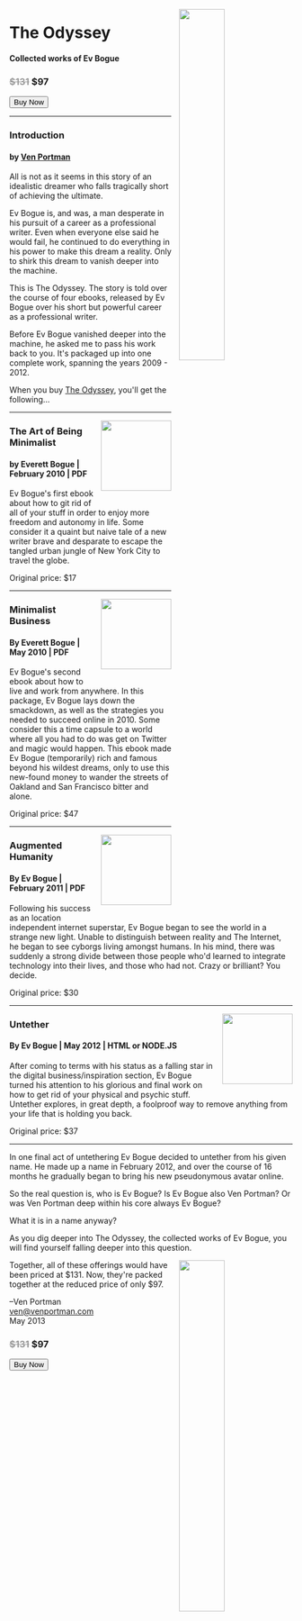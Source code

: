 
<a href="http://evbogue.fetchapp.com/sell/waleeyol/ppc"><img src="/images/theodyssey.jpg" class="profile" style="float: right; margin-left: 1em; margin-bottom: 1em; width: 40%;" /></a>

The Odyssey
===========

#### Collected works of Ev Bogue

### <del style="color: #999;">$131</del> $97

<a href="http://evbogue.fetchapp.com/sell/waleeyol/ppc"><button class="button">Buy Now</button></a>

***

### Introduction 

#### by [Ven Portman](mailto:ven@venportman.com)

All is not as it seems in this story of an idealistic dreamer who falls tragically short of achieving the ultimate.

Ev Bogue is, and was, a man desperate in his pursuit of a career as a professional writer. Even when everyone else said he would fail, he continued to do everything in his power to make this dream a reality. Only to shirk this dream to vanish deeper into the machine.

This is The Odyssey. The story is told over the course of four ebooks, released by Ev Bogue over his short but powerful career as a professional writer. 

Before Ev Bogue vanished deeper into the machine, he asked me to pass his work back to you. It's packaged up into one complete work, spanning the years 2009 - 2012.

When you buy [The Odyssey](http://evbogue.fetchapp.com/sell/waleeyol/ppc), you'll get the following...

***

<img src="/images/artofbeingminimalist.png" class="profile" style="float: right; margin-left: 1em; margin-bottom: 1em; width: 125px;" />

### The Art of Being Minimalist

#### by Everett Bogue | February 2010 | PDF

Ev Bogue's first ebook about how to git rid of all of your stuff in order to enjoy more freedom and autonomy in life. Some consider it a quaint but naive tale of a new writer brave and desparate to escape the tangled urban jungle of New York City to travel the globe. 

Original price: $17

***

<img src="/images/minimalistbusiness.jpg" class="profile" style="float: right; margin-left: 1em; margin-bottom: 1em; width: 125px;" />

### Minimalist Business

#### By Everett Bogue | May 2010 | PDF

Ev Bogue's second ebook about how to live and work from anywhere. In this package, Ev Bogue lays down the smackdown, as well as the strategies you needed to succeed online in 2010. Some consider this a time capsule to a world where all you had to do was get on Twitter and magic would happen. This ebook made Ev Bogue (temporarily) rich and famous beyond his wildest dreams, only to use this new-found money to wander the streets of Oakland and San Francisco bitter and alone.

Original price: $47

***

<img src="/images/augmentedhumanity.jpg" class="profile" style="float: right; margin-left: 1em; margin-bottom: 1em; width: 125px;" />

### Augmented Humanity

#### By Ev Bogue | February 2011 | PDF

Following his success as an location independent internet superstar, Ev Bogue began to see the world in a strange new light. Unable to distinguish between reality and The Internet, he began to see cyborgs living amongst humans. In his mind, there was suddenly a strong divide between those people who'd learned to integrate technology into their lives, and those who had not. Crazy or brilliant? You decide.

Original price: $30

***

<img src="/images/untether.jpg" class="profile" style="float: right; margin-left: 1em; margin-bottom: 1em; width: 125px;" />

### Untether

#### By Ev Bogue | May 2012 | HTML or NODE.JS

After coming to terms with his status as a falling star in the digital business/inspiration section, Ev Bogue turned his attention to his glorious and final work on how to get rid of your physical and psychic stuff. Untether explores, in great depth, a foolproof way to remove anything from your life that is holding you back.

Original price: $37

***

In one final act of untethering Ev Bogue decided to untether from his given name. He made up a name in February 2012, and over the course of 16 months he gradually began to bring his new pseudonymous avatar online.

So the real question is, who is Ev Bogue? Is Ev Bogue also Ven Portman? Or was Ven Portman deep within his core always Ev Bogue?

What it is in a name anyway?

As you dig deeper into The Odyssey, the collected works of Ev Bogue, you will find yourself falling deeper into this question.

<a href="http://evbogue.fetchapp.com/sell/waleeyol/ppc"><img src="/images/theodyssey.jpg" class="profile" style="float: right; margin-left: 1em; margin-bottom: 1em; width: 40%;" /></a>


Together, all of these offerings would have been priced at $131. Now, they're packed together at the reduced price of only $97.

–Ven Portman<br />
[ven@venportman.com](mailto:ev@evbogue.com)<br />
May 2013

### <del style="color: #999;">$131</del> $97

<a href="http://evbogue.fetchapp.com/sell/waleeyol/ppc"><button class="button">Buy Now</button></a>
